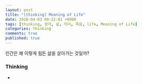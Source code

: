 ```yaml
---
layout: post
title: "[thinking] Meaning of Life"
date: 2018-04-03 00:22:01 +0900
tags: [thinking, 생각, 삶, 의미, 죽음, life, Meaning of Life]
categories: thinking
comments: true
published: true
---
```

인간은 왜 이렇게 힘든 삶을 살아가는 것일까?  


### Thinking
* 